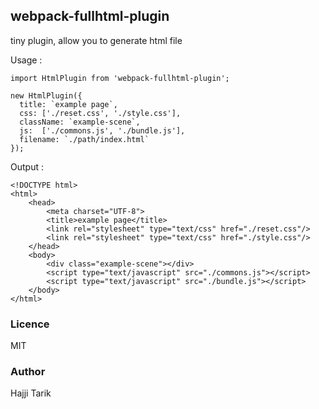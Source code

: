 ## webpack-fullhtml-plugin

tiny plugin, allow you to generate html file

Usage :
    
    import HtmlPlugin from 'webpack-fullhtml-plugin';
    
    new HtmlPlugin({
      title: `example page`,
      css: ['./reset.css', './style.css'],
      className: `example-scene`,
      js:  ['./commons.js', './bundle.js'],
      filename: `./path/index.html`
    });
    
Output :

    <!DOCTYPE html>
    <html>
        <head>
            <meta charset="UTF-8">
            <title>example page</title>
            <link rel="stylesheet" type="text/css" href="./reset.css"/>
            <link rel="stylesheet" type="text/css" href="./style.css"/>
        </head>
        <body>
            <div class="example-scene"></div>
            <script type="text/javascript" src="./commons.js"></script>
            <script type="text/javascript" src="./bundle.js"></script>
        </body>
    </html>
    
### Licence
MIT

### Author
Hajji Tarik